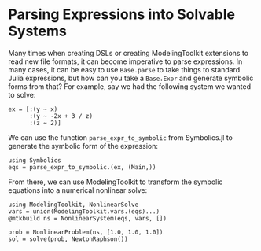 # Parsing Expressions into Solvable Systems

Many times when creating DSLs or creating ModelingToolkit extensions to read new file formats,
it can become imperative to parse expressions. In many cases, it can be easy to use `Base.parse`
to take things to standard Julia expressions, but how can you take a `Base.Expr` and generate
symbolic forms from that? For example, say we had the following system we wanted to solve:

```@example parsing
ex = [:(y ~ x)
      :(y ~ -2x + 3 / z)
      :(z ~ 2)]
```

We can use the function `parse_expr_to_symbolic` from Symbolics.jl to generate the symbolic
form of the expression:

```@example parsing
using Symbolics
eqs = parse_expr_to_symbolic.(ex, (Main,))
```

From there, we can use ModelingToolkit to transform the symbolic equations into a numerical
nonlinear solve:

```@example parsing
using ModelingToolkit, NonlinearSolve
vars = union(ModelingToolkit.vars.(eqs)...)
@mtkbuild ns = NonlinearSystem(eqs, vars, [])

prob = NonlinearProblem(ns, [1.0, 1.0, 1.0])
sol = solve(prob, NewtonRaphson())
```
